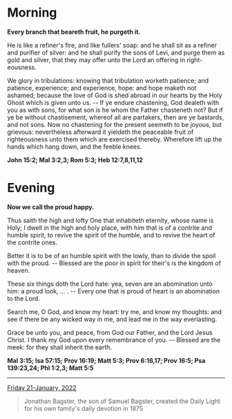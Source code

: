 # Morning

**Every branch that beareth fruit, he purgeth it.**
 
He is like a refiner's fire, and like fullers' soap: and he shall sit as a refiner and purifier of silver: and he shall purify the sons of Levi, and purge them as gold and silver, that they may offer unto the Lord an offering in right-eousness.
 
We glory in tribulations: knowing that tribulation worketh patience; and patience, experience; and experience, hope: and hope maketh not ashamed; because the love of God is shed abroad in our hearts by the Holy Ghost which is given unto us. -- If ye endure chastening, God dealeth with you as with sons, for what son is he whom the Father chasteneth not? But if ye be without chastisement, whereof all are partakers, then are ye bastards, and not sons. Now no chastening for the present seemeth to be joyous, but grievous: nevertheless afterward it yieldeth the peaceable fruit of righteousness unto them which are exercised thereby. Wherefore lift up the hands which hang down, and the feeble knees.  

**John 15:2; Mal 3:2,3; Rom 5:3; Heb 12:7,8,11,12**

# Evening

**Now we call the proud happy.**
 
Thus saith the high and lofty One that inhabiteth eternity, whose name is Holy; I dwell in the high and holy place, with him that is of a contrite and humble spirit, to revive the spirit of the humble, and to revive the heart of the contrite ones.
 
Better it is to be of an humble spirit with the lowly, than to divide the spoil with the proud. -- Blessed are the poor in spirit for their's is the kingdom of heaven.
 
These six things doth the Lord hate: yea, seven are an abomination unto him: a proud look, ... . -- Every one that is proud of heart is an abomination to the Lord.
 
Search me, O God, and know my heart: try me, and know my thoughts: and see if there be any wicked way in me, and lead me in the way everlasting.
 
Grace be unto you, and peace, from God our Father, and the Lord Jesus Christ. I thank my God upon every remembrance of you. -- Blessed are the meek: for they shall inherit the earth.  

**Mal 3:15; Isa 57:15; Prov 16:19; Matt 5:3; Prov 6:16,17; Prov 16:5; Psa 139:23,24; Phl 1:2,3; Matt 5:5**

---

[Friday 21-January, 2022](https://t.me/s/daily_light)

> Jonathan Bagster, the son of Samuel Bagster, created the Daily Light for his own family's daily devotion in 1875

